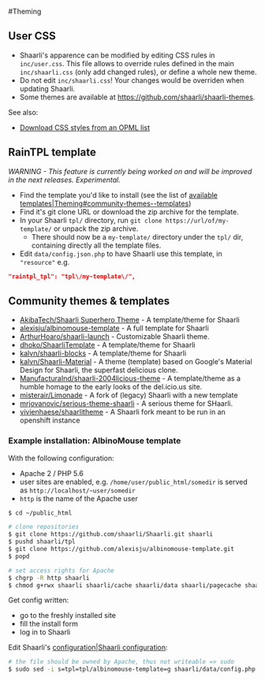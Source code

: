 #Theming
## User CSS

- Shaarli's apparence can be modified by editing CSS rules in `inc/user.css`. This file allows to override rules defined in the main `inc/shaarli.css` (only add changed rules), or define a whole new theme.
- Do not edit `inc/shaarli.css`! Your changes would be overriden when updating Shaarli.
- Some themes are available at https://github.com/shaarli/shaarli-themes.

See also:
- [Download CSS styles from an OPML list](Download-CSS-styles-from-an-OPML-list.html)

## RainTPL template

_WARNING - This feature is currently being worked on and will be improved in the next releases. Experimental._

- Find the template you'd like to install (see the list of [available templates|Theming#community-themes--templates](available-templates|Theming#community-themes--templates.html))
- Find it's git clone URL or download the zip archive for the template.
- In your Shaarli `tpl/` directory, run `git clone https://url/of/my-template/` or unpack the zip archive.
    - There should now be a `my-template/` directory under the `tpl/` dir, containing directly all the template files.
- Edit `data/config.json.php` to have Shaarli use this template, in `"resource"` e.g.
```json
"raintpl_tpl": "tpl\/my-template\/",
```

## Community themes & templates
- [AkibaTech/Shaarli Superhero Theme](https://github.com/AkibaTech/Shaarli---SuperHero-Theme) - A template/theme for Shaarli[](.html)
- [alexisju/albinomouse-template](https://github.com/alexisju/albinomouse-template) - A full template for Shaarli[](.html)
- [ArthurHoaro/shaarli-launch](https://github.com/ArthurHoaro/shaarli-launch) - Customizable Shaarli theme.[](.html)
- [dhoko/ShaarliTemplate](https://github.com/dhoko/ShaarliTemplate) - A template/theme for Shaarli[](.html)
- [kalvn/shaarli-blocks](https://github.com/kalvn/shaarli-blocks) - A template/theme for Shaarli[](.html)
- [kalvn/Shaarli-Material](https://github.com/kalvn/Shaarli-Material) - A theme (template) based on Google's Material Design for Shaarli, the superfast delicious clone.[](.html)
- [ManufacturaInd/shaarli-2004licious-theme](https://github.com/ManufacturaInd/shaarli-2004licious-theme) - A template/theme as a humble homage to the early looks of the del.icio.us site.[](.html)
- [misterair/Limonade](https://github.com/misterair/limonade) - A fork of (legacy) Shaarli with a new template[](.html)
- [mrjovanovic/serious-theme-shaarli](https://github.com/mrjovanovic/serious-theme-shaarli) - A serious theme for SHaarli.[](.html)
- [vivienhaese/shaarlitheme](https://github.com/vivienhaese/shaarlitheme) - A Shaarli fork meant to be run in an openshift instance[](.html)

### Example installation: AlbinoMouse template
With the following configuration:
- Apache 2 / PHP 5.6
- user sites are enabled, e.g. `/home/user/public_html/somedir` is served as `http://localhost/~user/somedir`
- `http` is the name of the Apache user

```bash
$ cd ~/public_html

# clone repositories
$ git clone https://github.com/shaarli/Shaarli.git shaarli
$ pushd shaarli/tpl
$ git clone https://github.com/alexisju/albinomouse-template.git
$ popd

# set access rights for Apache
$ chgrp -R http shaarli
$ chmod g+rwx shaarli shaarli/cache shaarli/data shaarli/pagecache shaarli/tmp
```

Get config written:
- go to the freshly installed site
- fill the install form
- log in to Shaarli

Edit Shaarli's [configuration|Shaarli configuration](configuration|Shaarli-configuration.html):
```bash
# the file should be owned by Apache, thus not writeable => sudo
$ sudo sed -i s=tpl=tpl/albinomouse-template=g shaarli/data/config.php
```
